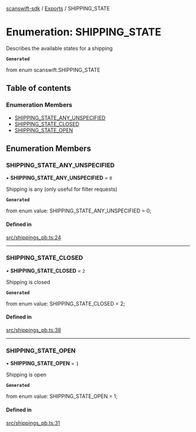 [scanswift-sdk](../README.md) / [Exports](../modules.md) / SHIPPING\_STATE

# Enumeration: SHIPPING\_STATE

Describes the available states for a shipping

**`Generated`**

from enum scanswift.SHIPPING_STATE

## Table of contents

### Enumeration Members

- [SHIPPING\_STATE\_ANY\_UNSPECIFIED](SHIPPING_STATE.md#shipping_state_any_unspecified)
- [SHIPPING\_STATE\_CLOSED](SHIPPING_STATE.md#shipping_state_closed)
- [SHIPPING\_STATE\_OPEN](SHIPPING_STATE.md#shipping_state_open)

## Enumeration Members

### SHIPPING\_STATE\_ANY\_UNSPECIFIED

• **SHIPPING\_STATE\_ANY\_UNSPECIFIED** = ``0``

Shipping is any (only useful for filter requests)

**`Generated`**

from enum value: SHIPPING_STATE_ANY_UNSPECIFIED = 0;

#### Defined in

[src/shippings_pb.ts:24](https://github.com/TCUBEAI-TECHNOLOGIES-PRIVATE-LIMITED/ts-sdk/blob/85a94f2/src/shippings_pb.ts#L24)

___

### SHIPPING\_STATE\_CLOSED

• **SHIPPING\_STATE\_CLOSED** = ``2``

Shipping is closed

**`Generated`**

from enum value: SHIPPING_STATE_CLOSED = 2;

#### Defined in

[src/shippings_pb.ts:38](https://github.com/TCUBEAI-TECHNOLOGIES-PRIVATE-LIMITED/ts-sdk/blob/85a94f2/src/shippings_pb.ts#L38)

___

### SHIPPING\_STATE\_OPEN

• **SHIPPING\_STATE\_OPEN** = ``1``

Shipping is open

**`Generated`**

from enum value: SHIPPING_STATE_OPEN = 1;

#### Defined in

[src/shippings_pb.ts:31](https://github.com/TCUBEAI-TECHNOLOGIES-PRIVATE-LIMITED/ts-sdk/blob/85a94f2/src/shippings_pb.ts#L31)
